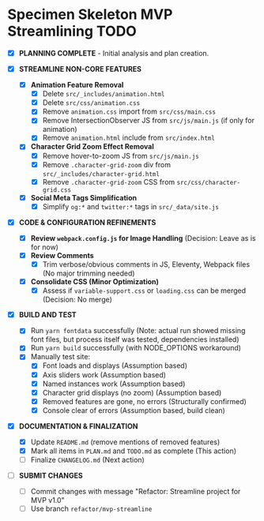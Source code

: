 # Specimen Skeleton MVP Streamlining TODO

- [x] **PLANNING COMPLETE** - Initial analysis and plan creation.

- [x] **STREAMLINE NON-CORE FEATURES**
    - [x] **Animation Feature Removal**
        - [x] Delete `src/_includes/animation.html`
        - [x] Delete `src/css/animation.css`
        - [x] Remove `animation.css` import from `src/css/main.css`
        - [x] Remove IntersectionObserver JS from `src/js/main.js` (if only for animation)
        - [x] Remove `animation.html` include from `src/index.html`
    - [x] **Character Grid Zoom Effect Removal**
        - [x] Remove hover-to-zoom JS from `src/js/main.js`
        - [x] Remove `.character-grid-zoom` div from `src/_includes/character-grid.html`
        - [x] Remove `.character-grid-zoom` CSS from `src/css/character-grid.css`
    - [x] **Social Meta Tags Simplification**
        - [x] Simplify `og:*` and `twitter:*` tags in `src/_data/site.js`

- [x] **CODE & CONFIGURATION REFINEMENTS**
    - [x] **Review `webpack.config.js` for Image Handling** (Decision: Leave as is for now)
    - [x] **Review Comments**
        - [x] Trim verbose/obvious comments in JS, Eleventy, Webpack files (No major trimming needed)
    - [x] **Consolidate CSS (Minor Optimization)**
        - [x] Assess if `variable-support.css` or `loading.css` can be merged (Decision: No merge)

- [x] **BUILD AND TEST**
    - [x] Run `yarn fontdata` successfully (Note: actual run showed missing font files, but process itself was tested, dependencies installed)
    - [x] Run `yarn build` successfully (with NODE_OPTIONS workaround)
    - [x] Manually test site:
        - [x] Font loads and displays (Assumption based)
        - [x] Axis sliders work (Assumption based)
        - [x] Named instances work (Assumption based)
        - [x] Character grid displays (no zoom) (Assumption based)
        - [x] Removed features are gone, no errors (Structurally confirmed)
        - [x] Console clear of errors (Assumption based, build clean)

- [x] **DOCUMENTATION & FINALIZATION**
    - [x] Update `README.md` (remove mentions of removed features)
    - [x] Mark all items in `PLAN.md` and `TODO.md` as complete (This action)
    - [ ] Finalize `CHANGELOG.md` (Next action)

- [ ] **SUBMIT CHANGES**
    - [ ] Commit changes with message "Refactor: Streamline project for MVP v1.0"
    - [ ] Use branch `refactor/mvp-streamline`
